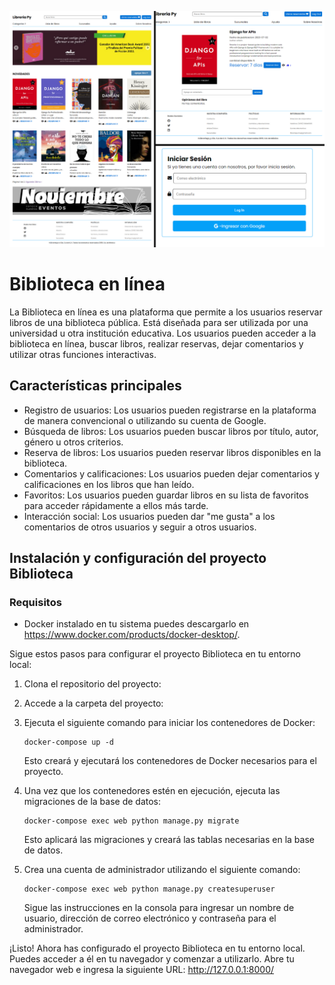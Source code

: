 ![img de ejemplo](https://github.com/chifu504/bibloteca-django/blob/master/ejemplo.png)
# Biblioteca en línea

La Biblioteca en línea es una plataforma que permite a los usuarios reservar libros de una biblioteca pública. Está diseñada para ser utilizada por una universidad u otra institución educativa. Los usuarios pueden acceder a la biblioteca en línea, buscar libros, realizar reservas, dejar comentarios y utilizar otras funciones interactivas.

## Características principales

- Registro de usuarios: Los usuarios pueden registrarse en la plataforma de manera convencional o utilizando su cuenta de Google.
- Búsqueda de libros: Los usuarios pueden buscar libros por título, autor, género u otros criterios.
- Reserva de libros: Los usuarios pueden reservar libros disponibles en la biblioteca.
- Comentarios y calificaciones: Los usuarios pueden dejar comentarios y calificaciones en los libros que han leído.
- Favoritos: Los usuarios pueden guardar libros en su lista de favoritos para acceder rápidamente a ellos más tarde.
- Interacción social: Los usuarios pueden dar "me gusta" a los comentarios de otros usuarios y seguir a otros usuarios.



## Instalación y configuración del proyecto Biblioteca
### Requisitos

- Docker  instalado en tu sistema puedes descargarlo en https://www.docker.com/products/docker-desktop/.

Sigue estos pasos para configurar el proyecto Biblioteca en tu entorno local:

1. Clona el repositorio del proyecto:

2. Accede a la carpeta del proyecto:

3. Ejecuta el siguiente comando para iniciar los contenedores de Docker:

   ```shell
   docker-compose up -d
   ```

   Esto creará y ejecutará los contenedores de Docker necesarios para el proyecto.

4. Una vez que los contenedores estén en ejecución, ejecuta las migraciones de la base de datos:

   ```shell
   docker-compose exec web python manage.py migrate
   ```

   Esto aplicará las migraciones y creará las tablas necesarias en la base de datos.

5. Crea una cuenta de administrador utilizando el siguiente comando:

   ```shell
   docker-compose exec web python manage.py createsuperuser
   ```

   Sigue las instrucciones en la consola para ingresar un nombre de usuario, dirección de correo electrónico y contraseña para el administrador.

¡Listo! Ahora has configurado el proyecto Biblioteca en tu entorno local. Puedes acceder a él en tu navegador y comenzar a utilizarlo.
Abre tu navegador web e ingresa la siguiente URL: http://127.0.0.1:8000/
